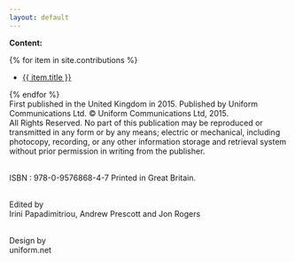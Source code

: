 ```yaml
---
layout: default
---
```


<b>Content:</b>

{% for item in site.contributions %}
<ul><li><a href="{{ site.baseurl }}{{ item.url }}">{{ item.title }}</a></li></ul>
{% endfor %}

<div class="well">
First published in the United Kingdom in 2015. Published by Uniform Communications Ltd. © Uniform Communications Ltd, 2015.
<br />All Rights Reserved. No part of this publication may be reproduced or transmitted in any form or by any means; electric or mechanical, including photocopy, recording, or any other information storage and retrieval system without prior permission in writing from the publisher.

<br />ISBN : 978-0-9576868-4-7 Printed in Great Britain.

<br />Edited by
<br />Irini Papadimitriou, Andrew Prescott and Jon Rogers

<br />Design by
<br />uniform.net
</div>
